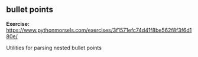 ## bullet points

**Exercise:** https://www.pythonmorsels.com/exercises/3f1571efc74d41f8be562f8f3f6d180e/

Utilities for parsing nested bullet points
